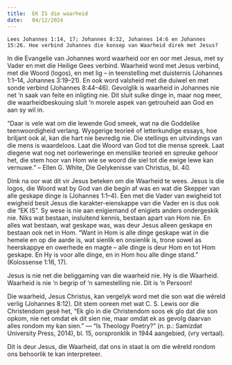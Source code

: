 ```yaml
---
title:  EK IS die waarheid
date:   04/12/2024
---
```


`Lees Johannes 1:14, 17; Johannes 8:32, Johannes 14:6 en Johannes 15:26. Hoe verbind Johannes die konsep van Waarheid direk met Jesus?`

In die Evangelie van Johannes word waarheid oor en oor met Jesus, met sy Vader en met die Heilige Gees verbind. Waarheid word met Jesus verbind, met die Woord (logos), en met lig – in teenstelling met duisternis (Johannes 1:1–14, Johannes 3:19–21). En ook word valsheid met die duiwel en met sonde verbind (Johannes 8:44–46). Gevolglik is waarheid in Johannes nie net ‘n saak van feite en inligting nie. Dit sluit sulke dinge in, maar nog meer, die waarheidbeskouing sluit ‘n morele aspek van getrouheid aan God en aan sy wil in.

“Daar is vele wat om die lewende God smeek, wat na die Goddelike teenwoordigheid verlang. Wysgerige teorieë of letterkundige essays, hoe briljant ook al, kan die hart nie bevredig nie. Die stellings en uitvindings van die mens is waardeloos. Laat die Woord van God tot die mense spreek. Laat diegene wat nog net oorleweringe en menslike teorieë en spreuke gehoor het, die stem hoor van Hom wie se woord die siel tot die ewige lewe kan vernuwe.” – Ellen G. White, Die Gelykenisse van Christus, bl. 40.

Dink na oor wat dit vir Jesus beteken om die Waarheid te wees. Jesus is die logos, die Woord wat by God van die begin af was en wat die Skepper van alle geskape dinge is (Johannes 1:1–4). Een met die Vader van ewigheid tot ewigheid besit Jesus die karakter-eienskappe van die Vader en is dus ook die “EK IS”. Sy wese is nie aan enigiemand of enigiets anders ondergeskik nie. Niks wat bestaan, insluitend kennis, bestaan apart van Hom nie. En alles wat bestaan, wat geskape was, was deur Jesus alleen geskape en bestaan ook net in Hom. “Want in Hom is alle dinge geskape wat in die hemele en op die aarde is, wat sienlik en onsienlik is, trone sowel as heerskappye en owerhede en magte – alle dinge is deur Hom en tot Hom geskape. En Hy is voor alle dinge, en in Hom hou alle dinge stand.” (Kolossense 1:16, 17).

Jesus is nie net die beliggaming van die waarheid nie. Hy is die Waarheid. Waarheid is nie ‘n begrip of ‘n samestelling nie. Dit is ‘n Persoon!

Die waarheid, Jesus Christus, kan vergelyk word met die son wat die wêreld verlig (Johannes 8:12). Dit stem ooreen met wat C. S. Lewis oor die Christendom gesê het, “Ek glo in die Christendom soos ek glo dat die son opkom, nie net omdat ek dit sien nie, maar omdat ek as gevolg daarvan alles rondom my kan sien.” — “Is Theology Poetry?” (n. p.: Samizdat University Press, 2014), bl. 15, oorspronklik in 1944 aangebied, (vry vertaal).

Dit is deur Jesus, die Waarheid, dat ons in staat is om die wêreld rondom ons behoorlik te kan interpreteer.